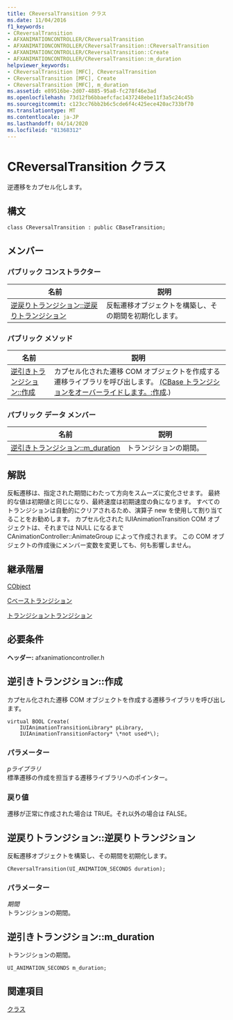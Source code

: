 ```yaml
---
title: CReversalTransition クラス
ms.date: 11/04/2016
f1_keywords:
- CReversalTransition
- AFXANIMATIONCONTROLLER/CReversalTransition
- AFXANIMATIONCONTROLLER/CReversalTransition::CReversalTransition
- AFXANIMATIONCONTROLLER/CReversalTransition::Create
- AFXANIMATIONCONTROLLER/CReversalTransition::m_duration
helpviewer_keywords:
- CReversalTransition [MFC], CReversalTransition
- CReversalTransition [MFC], Create
- CReversalTransition [MFC], m_duration
ms.assetid: e89516be-2d07-4885-95a8-fc278f46e3ad
ms.openlocfilehash: 73d12fb6bbaefcfac1437248ebe11f3a5c24c45b
ms.sourcegitcommit: c123cc76bb2b6c5cde6f4c425ece420ac733bf70
ms.translationtype: MT
ms.contentlocale: ja-JP
ms.lasthandoff: 04/14/2020
ms.locfileid: "81368312"
---
```

# <a name="creversaltransition-class"></a>CReversalTransition クラス

逆遷移をカプセル化します。

## <a name="syntax"></a>構文

```
class CReversalTransition : public CBaseTransition;
```

## <a name="members"></a>メンバー

### <a name="public-constructors"></a>パブリック コンストラクター

|名前|説明|
|----------|-----------------|
|[逆戻りトランジション::逆戻りトランジション](#creversaltransition)|反転遷移オブジェクトを構築し、その期間を初期化します。|

### <a name="public-methods"></a>パブリック メソッド

|名前|説明|
|----------|-----------------|
|[逆引きトランジション::作成](#create)|カプセル化された遷移 COM オブジェクトを作成する遷移ライブラリを呼び出します。 [(CBase トランジションをオーバーライドします。:作成](../../mfc/reference/cbasetransition-class.md#create).)|

### <a name="public-data-members"></a>パブリック データ メンバー

|名前|説明|
|----------|-----------------|
|[逆引きトランジション::m_duration](#m_duration)|トランジションの期間。|

## <a name="remarks"></a>解説

反転遷移は、指定された期間にわたって方向をスムーズに変化させます。 最終的な値は初期値と同じになり、最終速度は初期速度の負になります。 すべてのトランジションは自動的にクリアされるため、演算子 new を使用して割り当てることをお勧めします。 カプセル化された IUIAnimationTransition COM オブジェクトは、それまでは NULL になるまで CAnimationController::AnimateGroup によって作成されます。 この COM オブジェクトの作成後にメンバー変数を変更しても、何も影響しません。

## <a name="inheritance-hierarchy"></a>継承階層

[CObject](../../mfc/reference/cobject-class.md)

[Cベーストランジション](../../mfc/reference/cbasetransition-class.md)

[トランジショントランジション](../../mfc/reference/creversaltransition-class.md)

## <a name="requirements"></a>必要条件

**ヘッダー:** afxanimationcontroller.h

## <a name="creversaltransitioncreate"></a><a name="create"></a>逆引きトランジション::作成

カプセル化された遷移 COM オブジェクトを作成する遷移ライブラリを呼び出します。

```
virtual BOOL Create(
    IUIAnimationTransitionLibrary* pLibrary,
    IUIAnimationTransitionFactory* \*not used*\);
```

### <a name="parameters"></a>パラメーター

*pライブラリ*<br/>
標準遷移の作成を担当する遷移ライブラリへのポインター。

### <a name="return-value"></a>戻り値

遷移が正常に作成された場合は TRUE。それ以外の場合は FALSE。

## <a name="creversaltransitioncreversaltransition"></a><a name="creversaltransition"></a>逆戻りトランジション::逆戻りトランジション

反転遷移オブジェクトを構築し、その期間を初期化します。

```
CReversalTransition(UI_ANIMATION_SECONDS duration);
```

### <a name="parameters"></a>パラメーター

*期間*<br/>
トランジションの期間。

## <a name="creversaltransitionm_duration"></a><a name="m_duration"></a>逆引きトランジション::m_duration

トランジションの期間。

```
UI_ANIMATION_SECONDS m_duration;
```

## <a name="see-also"></a>関連項目

[クラス](../../mfc/reference/mfc-classes.md)
